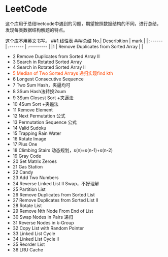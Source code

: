 # LeetCode
这个库用于总结leetcode中遇到的习题，期望按照数据结构的不同，进行总结，发现每类数据结构解题的特点。

这个库不用英文书写。
##1.线性表
###总结
No.|	Describition	| mark |
|  :------ |  :-------    |   :---------   |
|1	| Remove Duplicates from Sorted Array	|  |

* 2	Remove Duplicates from Sorted Array II	
* 3	Search in Rotated Sorted Array	
* 4	Search in Rotated Sorted Array II	
* <font color=#FF4500 >5	Median of Two Sorted Arrays	递归实现find kth</font>
* 6	Longest Consecutive Sequence	
* 7	Two Sum	Hash，夹逼均可
* 8	3Sum	Hash法转换2sum
* 9	3Sum Closest	Sort +夹逼法
* 10	4Sum	Sort +夹逼法
* 11	Remove Element	
* 12	Next Permutation	公式
* 13	Permutation Sequence	公式
* 14	Valid Sudoku	
* 15	Trapping Rain Water	
* 16	Rotate Image	
* 17	Plus One	
* 18	Climbing Stairs	动态规划，s(n)=s(n-1)+s(n-2)
* 19	Gray Code	
* 20	Set Matrix Zeroes	
* 21	Gas Station	
* 22	Candy	
* 23	Add Two Numbers	
* 24	Reverse Linked List II	Swap，不好理解
* 25	Partition List	
* 26	Remove Duplicates from Sorted List	
* 27	Remove Duplicates from Sorted List II	
* 28	Rotate List	
* 29	Remove Nth Node From End of List	
* 30	Swap Nodes in Pairs	递归
* 31	Reverse Nodes in k-Group	
* 32	Copy List with Random Pointer	
* 33	Linked List Cycle	
* 34	Linked List Cycle II	
* 35	Reorder List	
* 36	LRU Cache	


